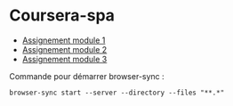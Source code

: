 # Coursera-spa

* [Assignement module 1](https://f-hemery.github.io/Coursera-spa/ass-module1/index.html)
* [Assignement module 2](https://f-hemery.github.io/Coursera-spa/ass-module2/index.html)
* [Assignement module 3](https://f-hemery.github.io/Coursera-spa/ass-module3/index.html)


Commande pour démarrer browser-sync :

```
browser-sync start --server --directory --files "**.*"
```